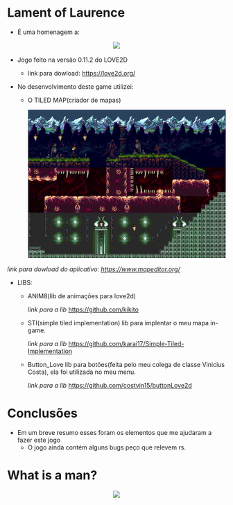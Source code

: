 # Lament of Laurence
  - É uma homenagem a:

  <p align="center">
    <img src="https://ubisafe.org/images/castle-vector-castlevania-6.png"/>
  </p>

  - Jogo feito na versão 0.11.2 do LOVE2D
    - link para dowload: https://love2d.org/
  
  - No desenvolvimento deste game utilizei:
      - O TILED MAP(criador de mapas)
           
           <p align="center">
              <img src="https://github.com/Lukasdias/LamentLOVE2D/blob/master/map/Map_1.png"/>
            </p>
     
  *link para dowload do aplicativo: https://www.mapeditor.org/*
  - LIBS:           
       - ANIM8(lib de animações para love2d)
           
           *link para a lib*
           https://github.com/kikito
         
       - STI(simple tiled implementation) lib para implentar o meu mapa in-game.
           
           *link para a lib*
           https://github.com/karai17/Simple-Tiled-Implementation
         
       - Button_Love lib para botões(feita pelo meu colega de classe Vinicius Costa), ela foi utilizada no meu menu.
          
          *link para a lib*
           https://github.com/costvin15/buttonLove2d            
# Conclusões
  
  - Em um breve resumo esses foram os elementos que me ajudaram a fazer este jogo
    - O jogo ainda contém alguns bugs peço que relevem rs.
 
# What is a man?
  
  <p align="center">
    <img src="https://steamusercontent-a.akamaihd.net/ugc/848217580683822174/C9C0D086C5B3715D78E90D5F37D9A1ACC6B1AD64/"/>
  </p>
